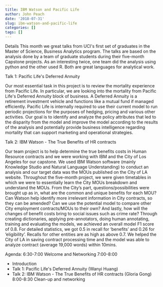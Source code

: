 ```yaml
---
title: IBM Watson and Pacific Life
author: John Peach
date: '2018-07-31'
slug: ibm-watson-and-pacific-life
categories: []
tags: []
---
```


Details
This month we great talks from UCI's first set of graduates in the Master of Science, Business Analytics program. The talks are based on the analysis done by a team of graduate students during their five-month Capstone projects. As an interesting twice, one team did the analysis using python and the other used R. Both are great languages for analytical work.

Talk 1: Pacific Life's Deferred Annuity

Our most essential task in this project is to review the mortality experience from Pacific Life. In particular, we are looking into the mortality from Pacific Life's Deferred Annuity block of business. A Deferred Annuity is a retirement investment vehicle and functions like a mutual fund if managed efficiently. Pacific Life is internally required to use their current model to run periodic projections for the purposes of hedging, pricing and various other activities. Our goal is to identify and analyze the policy attributes that led to the disparity from the model and improve the model according to the results of the analysis and potentially provide business intelligence regarding mortality that can support marketing and operational strategies.

Talk 2: IBM Watson - The True Benefits of HR contracts

Our team project is to help determine the true benefits costs in Human Resource contracts and we were working with IBM and the City of Los Angeles for our capstone. We used IBM Watson software (mainly Knowledge Studio and Natural Language Understanding) to conduct an analysis and our target data was the MOUs published on the City of LA website. Throughout the five-month project, we were given timetables in which we were to essentially learn the City MOUs breakdown and understand the MOUs. From the City’s part, questions/possibilities were brought up as in, what are the common and unique benefits for each MOU? Can Watson help identify more irrelevant information in City contracts, so they can be amended? Can we use the potential model to compare other City employment contracts/MOUs to their own? And lastly, how will the changes of benefit costs bring to social issues such as crime rate? Through creating dictionaries, applying pre-annotators, doing human annotating, training and evaluating the models, we achieved an overall model F1 score of 0.8. For detailed statistics, we got 0.5 in recall for ‘benefits’ and 0.26 for ‘eligibility’. Recalls for other entities are as high as above 0.7. We helped the City of LA in saving contract processing time and the model was able to analyze contract (average 19,000 words) within 10mins.

Agenda:
6:30-7:00 Welcome and Networking
7:00-8:00
* Introduction
* Talk 1: Pacific Life's Deferred Annuity (Wanyi Huang)
* Talk 2: IBM Watson - The True Benefits of HR contracts (Gloria Gong)
8:00-8:30 Clean-up and networking